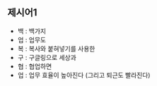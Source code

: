## 제시어1

- 백 : 백가지
- 업 : 업무도
- 복 : 복사와 붙혀넣기를 사용한
- 구 : 구글링으로 세상과
- 협 : 협업하면
- 업 : 업무 효율이 높아진다 (그리고 퇴근도 빨라진다)
